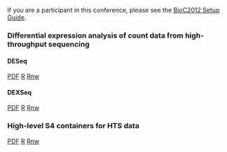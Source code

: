 If you are a participant in this conference, please see the
[BioC2012 Setup Guide](/help/course-materials/extra/BioC2012_setup_guide/).

### Differential expression analysis of count data from high-throughput sequencing

#### DESeq

[PDF](DESeq.pdf) [R](DESeq.R) [Rnw](DESeq.Rnw)

#### DEXSeq

[PDF](DEXSeq.pdf) [R](DEXSeq.R) [Rnw](DEXSeq.Rnw)

### High-level S4 containers for HTS data

[PDF](S4ContainersForHTS_slides.pdf) [R](S4ContainersForHTS_slides.R) [Rnw](S4ContainersForHTS_slides.Rnw)
